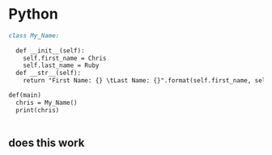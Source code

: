 # Python

```markdown
class My_Name:
  
  def __init__(self):
    self.first_name = Chris
    self.last_name = Ruby
  def __str__(self):
    return "First Name: {} \tLast Name: {}".format(self.first_name, self.last_name)

def(main)
  chris = My_Name()
  print(chris)
  
````

## does this work
